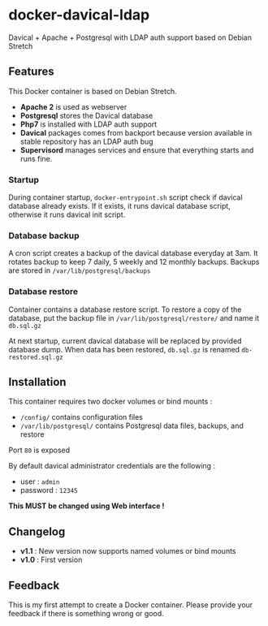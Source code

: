 # docker-davical-ldap
Davical + Apache + Postgresql with LDAP auth support based on Debian Stretch

## Features
This Docker container is based on Debian Stretch.
- **Apache 2** is used as webserver
- **Postgresql** stores the Davical database
- **Php7** is installed with LDAP auth support
- **Davical** packages comes from backport because version available in stable repository has an LDAP auth bug
- **Supervisord** manages services and ensure that everything starts and runs fine.

### Startup
During container startup, `docker-entrypoint.sh` script check if davical database already exists.
If it exists, it runs davical database script, otherwise it runs davical init script.

### Database backup
A cron script creates a backup of the davical database everyday at 3am.
It rotates backup to keep 7 daily, 5 weekly and 12 monthly backups.
Backups are stored in `/var/lib/postgresql/backups`

### Database restore
Container contains a database restore script.
To restore a copy of the database, put the backup file in `/var/lib/postgresql/restore/` and name it `db.sql.gz`

At next startup, current davical database will be replaced by provided database dump.
When data has been restored, `db.sql.gz` is renamed `db-restored.sql.gz`

## Installation
This container requires two docker volumes or bind mounts :
- `/config/` contains configuration files
- `/var/lib/postgresql/` contains Postgresql data files, backups, and restore

Port `80` is exposed

By default davical administrator credentials are the following :
- user : `admin`
- password : `12345`

**This MUST be changed using Web interface !**

## Changelog
- **v1.1** : New version now supports named volumes or bind mounts
- **v1.0** : First version

## Feedback
This is my first attempt to create a Docker container. Please provide your feedback if there is something wrong or good.
